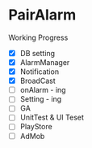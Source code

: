 # PairAlarm

Working Progress
- [X] DB setting
- [X] AlarmManager
- [X] Notification
- [X] BroadCast
- [ ] onAlarm - ing
- [ ] Setting - ing
- [ ] GA
- [ ] UnitTest & UI Teset
- [ ] PlayStore
- [ ] AdMob
